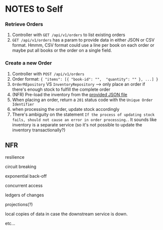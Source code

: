 # NOTES to Self


### Retrieve Orders

1. Controller with `GET /api/v1/orders` to list existing orders
1. `GET /api/v1/orders` has a param to provide data in either JSON or CSV format. Hmmm, CSV format could use a line per book on each order or maybe put all books or the order on a single field.


### Create a new Order
1. Controller with `POST /api/v1/orders`
1. Order format: `{ "items": [{ "book-id": "",  "quantity": "" }, ...] }`
1. `OrderREpository` VS `InventoryRepository` --> only place an order if there's enough stock to fulfill the complete order
1. (NFR) Pre-load the inventory from the [provided JSON file](https://github.com/magento-mcom/springboot-interview-test/blob/main/stock.json)
1. When placing an order, return a `201` status code with the `Unique Order Identifier`
1. when processing the order, update stock accordingly
1. There's ambiguity on the statement `If the process of updating stock fails, should not cause an error in order processing.`. It sounds like inventory is a separate service (so it's not possible to update the inventory transactionally?)



## NFR

resilience

circuit breaking

exponential back-off

concurrent access

ledgers of changes

projections(?)

local copies of data in case the downstream service is down.

etc...


